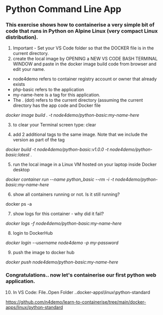 # Python Command Line App
### This exercise shows how to containerise a very simple bit of code that runs in Python on Alpine Linux (very compact Linux distribution). 

1. Important - Set your VS Code folder so that the DOCKER file is in the current directory.
2. create the local image by OPENING a NEW VS CODE BASH TERMINAL WINDOW and paste in the docker image build code from browser and edit your name. 

- node4demo refers to container registry account or owner that already exists
- php-basic refers to the application 
- my-name-here is a tag for this application. 
- The . (dot) refers to the current directory (assuming the current directory has the app code and Docker file

*docker image build . -t node4demo/python-basic:my-name-here*

3. to clear your Terminal screen type:  clear 

4. add 2 additional tags to the same image. Note that we include the version as part of the tag

*docker build -t node4demo/python-basic:v1.0.0 -t node4demo/python-basic:latest .*

5. run the local image in a Linux VM hosted on your laptop inside Docker desktop

*docker container run --name python_basic --rm -i -t node4demo/python-basic:my-name-here*

6. show all containers running or not. Is it still running?

docker ps -a

7. show logs for this container - why did it fail?

*docker logs -f node4demo/python-basic:my-name-here*

8. login to DockerHub

*docker login --username node4demo -p my-password*

9. push the image to docker hub

*docker push node4demo/python-basic:my-name-here*

### Congratulations.. now let's containerise our first python web application.

10. In VS Code: File..Open Folder ..docker-apps\linux\python-standard

https://github.com/n4demo/learn-to-containerise/tree/main/docker-apps/linux/python-standard


